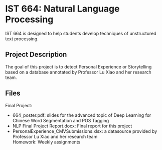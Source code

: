 # IST 664: Natural Language Processing 
IST 664 is designed to help students develop techniques of unstructured text processing.

## Project Description
The goal of this project is to detect Personal Experience or Storytelling based on a database annotated by Professor Lu Xiao and her research team. 

## Files
Final Project: <br>
- 664_poster.pdf: slides for the advanced topic of Deep Learning for Chinese Word Segmentation and POS Tagging <br>
- NLP Final Project Report.docx: Final report for this project<br>
- PersonalExperience_CMVSubmissions.xlsx: a datasource provided by Professor Lu Xiao and her research team<br>
Homework: Weekly assignments

